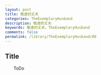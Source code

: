 ```yaml
---
layout: post
title: 敬虔的丈夫
categories: TheExemplaryHusband
description: 敬虔的丈夫
keywords: 敬虔的丈夫，TheExemplaryHusband
comments: false
permalink: /library/TheExemplaryHusband/00
---
```



## Title


&emsp;&emsp;ToDo
